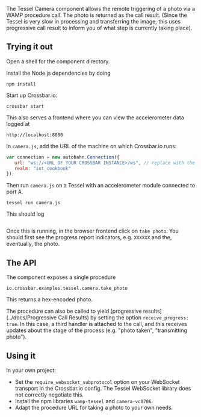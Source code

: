 The Tessel Camera component allows the remote triggering of a photo via a WAMP procedure call. The photo is returned as the call result. (Since the Tessel is very slow in processing and transferring the image, this uses progressive call result to inform you of what step is currently taking place).

## Trying it out

Open a shell for the component directory. 

Install the Node.js dependencies by doing

```shell
npm install
```

Start up Crossbar.io:

```shell
crossbar start
```

This also serves a frontend where you can view the accelerometer data logged at

```
http://localhost:8080
```

In `camera.js`, add the URL of the machine on which Crossbar.io runs:

```javascript
var connection = new autobahn.Connection({
   url: "ws://<URL OF YOUR CROSSBAR INSTANCE>/ws", // replace with the url of your crossbar instance
   realm: "iot_cookbook"
});
```

Then run `camera.js` on a Tessel with an accelerometer module connected to port A.

```shell
tessel run camera.js
```

This should log

```

```

Once this is running, in the browser frontend click on `take photo`. You should first see the progress report indicators, e.g. `XXXXXX` and the, eventually, the photo.

## The API

The component exposes a single procedure

```
io.crossbar.examples.tessel.camera.take_photo
```

This returns a hex-encoded photo.

The procedure can also be called to yield [progressive results](../docs/Progressive Call Results) by setting the option `receive_progress: true`. In this case, a third handler is attached to the call, and this receives updates about the stage of the process (e.g. "photo taken", "transmitting photo").

## Using it

In your own project:

* Set the `require_websocket_subprotocol` option on your WebSocket transport in the Crossbar.io config. The Tessel WebSocket library does not correctly negotiate this.
* Install the npm libraries `wamp-tessel` and `camera-vc0706`. 
* Adapt the procedure URL for taking a photo to your own needs.